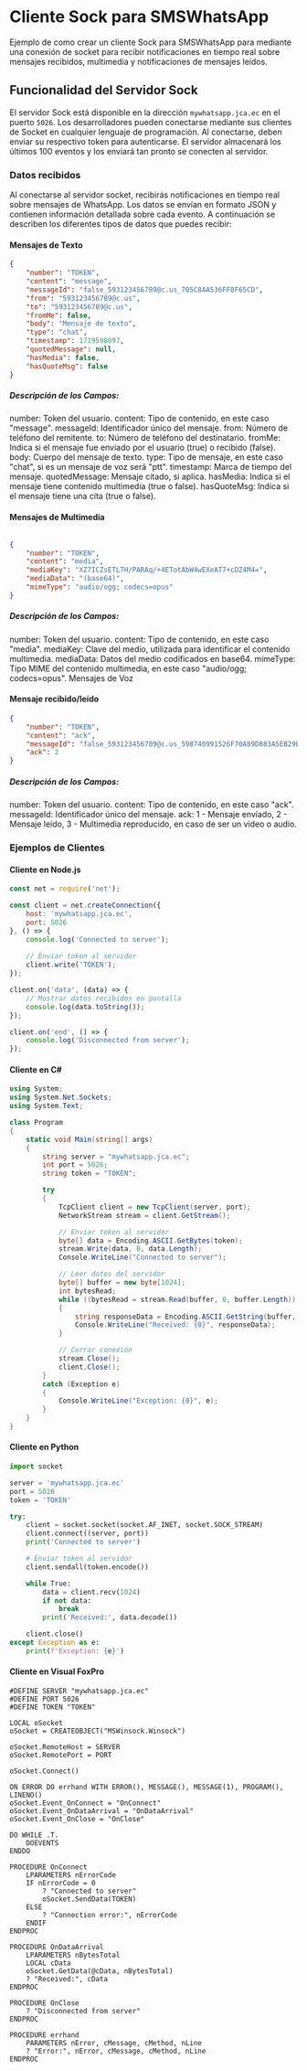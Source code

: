 # Cliente Sock para SMSWhatsApp

Ejemplo de como crear un cliente Sock para SMSWhatsApp para mediante una conexión de socket para recibir notificaciones en tiempo real sobre mensajes recibidos, multimedia y notificaciones de mensajes leídos.

## Funcionalidad del Servidor Sock

El servidor Sock está disponible en la dirección `mywhatsapp.jca.ec` en el puerto `5026`. Los desarrolladores pueden conectarse mediante sus clientes de Socket en cualquier lenguaje de programación. Al conectarse, deben enviar su respectivo token para autenticarse. El servidor almacenará los últimos 100 eventos y los enviará tan pronto se conecten al servidor.

### Datos recibidos

Al conectarse al servidor socket, recibirás notificaciones en tiempo real sobre mensajes de WhatsApp. Los datos se envían en formato JSON y contienen información detallada sobre cada evento. A continuación se describen los diferentes tipos de datos que puedes recibir:

#### Mensajes de Texto
```json
{
    "number": "TOKEN",
    "content": "message",
    "messageId": "false_593123456789@c.us_705C8AA536FF8F65CD",
    "from": "593123456789@c.us",
    "to": "593123456789@c.us",
    "fromMe": false,
    "body": "Mensaje de texto",
    "type": "chat",
    "timestamp": 1719598097,
    "quotedMessage": null,
    "hasMedia": false,
    "hasQuoteMsg": false
}
```

##### Descripción de los Campos:

number: Token del usuario.
content: Tipo de contenido, en este caso "message".
messageId: Identificador único del mensaje.
from: Número de teléfono del remitente.
to: Número de teléfono del destinatario.
fromMe: Indica si el mensaje fue enviado por el usuario (true) o recibido (false).
body: Cuerpo del mensaje de texto.
type: Tipo de mensaje, en este caso "chat", si es un mensaje de voz será "ptt".
timestamp: Marca de tiempo del mensaje.
quotedMessage: Mensaje citado, si aplica.
hasMedia: Indica si el mensaje tiene contenido multimedia (true o false).
hasQuoteMsg: Indica si el mensaje tiene una cita (true o false).

#### Mensajes de Multimedia
```json

{
    "number": "TOKEN",
    "content": "media",
    "mediaKey": "XZ7ICZsETL7H/PARAq/+4ETotAbW4wEXeAT7+cDZ4M4=",
    "mediaData": "(base64)",
    "mimeType": "audio/ogg; codecs=opus"
}
```

##### Descripción de los Campos:

number: Token del usuario.
content: Tipo de contenido, en este caso "media".
mediaKey: Clave del medio, utilizada para identificar el contenido multimedia.
mediaData: Datos del medio codificados en base64.
mimeType: Tipo MIME del contenido multimedia, en este caso "audio/ogg; codecs=opus".
Mensajes de Voz

#### Mensaje recibido/leído

```json
{
    "number": "TOKEN",
    "content": "ack",
    "messageId": "false_593123456789@c.us_598740991526F70A89D883A5EB29B5EB",
    "ack": 2
}
```

##### Descripción de los Campos:

number: Token del usuario.
content: Tipo de contenido, en este caso "ack".
messageId: Identificador único del mensaje.
ack: 1 - Mensaje envíado, 2 - Mensaje leído, 3 - Multimedia reproducido, en caso de ser un vídeo o audio.

### Ejemplos de Clientes

#### Cliente en Node.js
```javascript
const net = require('net');

const client = net.createConnection({
    host: 'mywhatsapp.jca.ec',
    port: 5026
}, () => {
    console.log('Connected to server');
    
    // Enviar token al servidor
    client.write('TOKEN');
});

client.on('data', (data) => {
    // Mostrar datos recibidos en pantalla
    console.log(data.toString());
});

client.on('end', () => {
    console.log('Disconnected from server');
});
```

#### Cliente en C#
```csharp
using System;
using System.Net.Sockets;
using System.Text;

class Program
{
    static void Main(string[] args)
    {
        string server = "mywhatsapp.jca.ec";
        int port = 5026;
        string token = "TOKEN";

        try
        {
            TcpClient client = new TcpClient(server, port);
            NetworkStream stream = client.GetStream();

            // Enviar token al servidor
            byte[] data = Encoding.ASCII.GetBytes(token);
            stream.Write(data, 0, data.Length);
            Console.WriteLine("Connected to server");

            // Leer datos del servidor
            byte[] buffer = new byte[1024];
            int bytesRead;
            while ((bytesRead = stream.Read(buffer, 0, buffer.Length)) != 0)
            {
                string responseData = Encoding.ASCII.GetString(buffer, 0, bytesRead);
                Console.WriteLine("Received: {0}", responseData);
            }

            // Cerrar conexión
            stream.Close();
            client.Close();
        }
        catch (Exception e)
        {
            Console.WriteLine("Exception: {0}", e);
        }
    }
}
```

#### Cliente en Python
```python
import socket

server = 'mywhatsapp.jca.ec'
port = 5026
token = 'TOKEN'

try:
    client = socket.socket(socket.AF_INET, socket.SOCK_STREAM)
    client.connect((server, port))
    print('Connected to server')

    # Enviar token al servidor
    client.sendall(token.encode())

    while True:
        data = client.recv(1024)
        if not data:
            break
        print('Received:', data.decode())

    client.close()
except Exception as e:
    print(f'Exception: {e}')
```

#### Cliente en Visual FoxPro

```foxpro
#DEFINE SERVER "mywhatsapp.jca.ec"
#DEFINE PORT 5026
#DEFINE TOKEN "TOKEN"

LOCAL oSocket
oSocket = CREATEOBJECT("MSWinsock.Winsock")

oSocket.RemoteHost = SERVER
oSocket.RemotePort = PORT

oSocket.Connect()

ON ERROR DO errhand WITH ERROR(), MESSAGE(), MESSAGE(1), PROGRAM(), LINENO()
oSocket.Event_OnConnect = "OnConnect"
oSocket.Event_OnDataArrival = "OnDataArrival"
oSocket.Event_OnClose = "OnClose"

DO WHILE .T.
    DOEVENTS
ENDDO

PROCEDURE OnConnect
    LPARAMETERS nErrorCode
    IF nErrorCode = 0
        ? "Connected to server"
        oSocket.SendData(TOKEN)
    ELSE
        ? "Connection error:", nErrorCode
    ENDIF
ENDPROC

PROCEDURE OnDataArrival
    LPARAMETERS nBytesTotal
    LOCAL cData
    oSocket.GetData(@cData, nBytesTotal)
    ? "Received:", cData
ENDPROC

PROCEDURE OnClose
    ? "Disconnected from server"
ENDPROC

PROCEDURE errhand
    PARAMETERS nError, cMessage, cMethod, nLine
    ? "Error:", nError, cMessage, cMethod, nLine
ENDPROC
```
